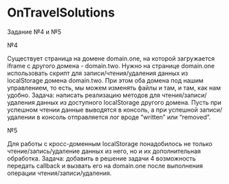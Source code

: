 # OnTravelSolutions

Задание №4 и №5

№4

Существует страница на домене domain.one, на которой загружается iframe с другого домена - domain.two. Нужно на странице domain.one использовать скрипт для записи/чтения/удаления данных из localStorage домена domain.two. При этом оба домена под нашим управлением, то есть, мы можем изменять файлы и там, и там, как нам удобно.
Задача: написать реализацию методов для чтения/записи/удаления данных из доступного localStorage другого домена. Пусть при успешном чтении данные выводятся в консоль, а при успешной записи/удалении в консоль отправляется лог вроде “written” или “removed”.

№5

Для работы с кросс-доменным localStorage понадобилось не только чтение/запись/удаление данных из него, но и их дополнительная обработка. 
Задача: добавить в решение задачи 4 возможность передать callback и вызвать его на domain.one после выполнения операции чтения/записи/удаления.
